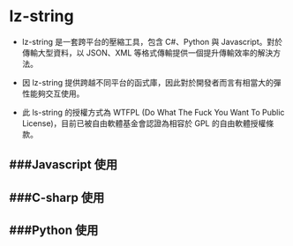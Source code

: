 # lz-string

<script type="text/javascript" src="gitbook/app.js"></script>
<script type="text/javascript" src="js/general.js"></script>

* lz-string 是一套跨平台的壓縮工具，包含 C#、Python 與 Javascript。對於傳輸大型資料，以 JSON、XML 等格式傳輸提供一個提升傳輸效率的解決方法。

* 因 lz-string 提供跨越不同平台的函式庫，因此對於開發者而言有相當大的彈性能夠交互使用。

* 此 ls-string 的授權方式為 WTFPL (Do What The Fuck You Want To Public License)，目前已被自由軟體基金會認證為相容於 GPL 的自由軟體授權條款。


###Javascript 使用
---


###C-sharp 使用
---


###Python 使用
---